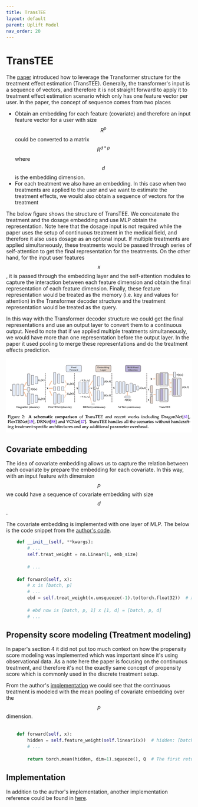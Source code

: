 ```yaml
---
title: TransTEE
layout: default
parent: Uplift Model
nav_order: 20
---
```


# TransTEE

The [paper](https://arxiv.org/pdf/2202.01336) introduced how to leverage the Transformer structure for the treatment effect estimation (TransTEE). Generally, the transformer's input is a sequence of vectors, and therefore it is not straight forward to apply it to treatment effect estimation scenario which only has one feature vector per user. In the paper, the concept of sequence comes from two places

- Obtain an embedding for each feature (covariate) and therefore an input feature vector for a user with size $$R^{p}$$ could be converted to a matrix $$R^{d*p}$$ where $$d$$ is the embedding dimension.
- For each treatment we also have an embedding. In this case when two treatments are applied to the user and we want to estimate the treatment effects, we would also obtain a sequence of vectors for the treatment


The below figure shows the structure of TransTEE. We concatenate the treatment and the dosage embedding and use MLP obtain the representation. Note here that the dosage input is not required while the paper uses the setup of continuous treatment in the medical field, and therefore it also uses dosage as an optional input. If multiple treatments are applied simultaneously, these treatments would be passed through series of self-attention to get the final representation for the treatments. On the other hand, for the input user features $$x$$, it is passed through the embedding layer and the self-attention modules to capture the interaction between each feature dimension and obtain the final representation of each feature dimension. Finally, these feature representation would be treated as the memory (i.e. key and values for attention) in the Transformer decoder structure and the treatment representation would be treated as the query.

In this way with the Transformer decoder structure we could get the final representations and use an output layer to convert them to a continuous output. Need to note that if we applied multiple treatments simultaneously, we would have more than one representation before the output layer. In the paper it used pooling to merge these representations and do the treatment effects prediction. 

![transtee_structure](/docs/uplift_model/images/transtee/transtee_structure.png)

## Covariate embedding
The idea of covariate embedding allows us to capture the relation between each covariate by prepare the embedding for each covariate. In this way, with an input feature with dimension $$p$$ we could have a sequence of covariate embedding with size $$d$$. 

The covariate embedding is implemented with one layer of MLP. The below is the code snippet from the [author's code](https://github.com/hlzhang109/TransTEE/blob/main/Dosage/utils/trans_ci.py#L34).

```python
    def __init__(self, **kwargs):
        # ...
        self.treat_weight = nn.Linear(1, emb_size)
        
        # ...
    
    def forward(self, x):
        # x is [batch, p]
        # ...
        ebd = self.treat_weight(x.unsqueeze(-1).to(torch.float32))  # x.unsqueeze(-1) make x to be [batch, p, 1]
        
        # ebd now is [batch, p, 1] x [1, d] = [batch, p, d]
        # ...
```

## Propensity score modeling (Treatment modeling)
In paper's section 4 it did not put too much context on how the propensity score modeling was implemented which was important since it's using observational data. As a note here the paper is focusing on the continuous treatment, and therefore it's not the exactly same concept of propensity score which is commonly used in the discrete treatment setup. 

From the author's [implementation](https://github.com/hlzhang109/TransTEE/blob/main/Dosage/TransTEE.py#L110C15-L110C51) we could see that the continuous treatment is modeled with the mean pooling of covariate embedding over the $$p$$ dimension.

```python

    def forward(self, x):
        hidden = self.feature_weight(self.linear1(x))  # hidden: [batch, p, d]
        # ...
        
        return torch.mean(hidden, dim=1).squeeze(), Q  # The first returned tensor would be used in treatment modeling with size [batch, d]


```


## Implementation

In addition to the author's implementation, another implementation reference could be found in [here](https://github.com/allyoushawn/jupyter_notebook_projects/blob/main/uplift_model/transTEE/transTEE.ipynb).